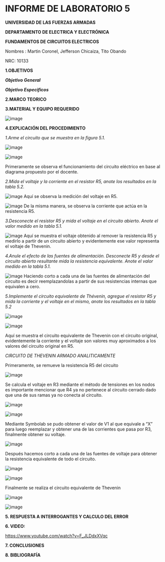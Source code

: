 # INFORME DE LABORATORIO 5

**UNIVERSIDAD DE LAS FUERZAS ARMADAS**

**DEPARTAMENTO DE ELECTRICA Y ELECTRÓNICA**

**FUNDAMENTOS DE CIRCUITOS ELECTRICOS**

Nombres : Martin Coronel, Jefferson Chicaiza, Tito Obando 

NRC: 10133

**1.OBJETIVOS**

***Objetivo General***

***Objetivo Especificos***

**2.MARCO TEORICO**

**3.MATERIAL Y EQUIPO REQUERIDO**

![image](https://user-images.githubusercontent.com/94098157/149267370-3b8cdaf7-4598-4605-8de1-b2c4551c7b79.png)

**4.EXPLICACIÓN DEL PROCEDIMIENTO**

*1.Arme el circuito que se muestra en la figura 5.1.*

![image](https://user-images.githubusercontent.com/94098157/149267912-4a9799c3-8417-44a1-b663-91c953d5b082.png)

![image](https://user-images.githubusercontent.com/94098157/149267987-8a3f50c1-b34e-43c2-b399-4ce0955e8d4b.png)

Primeramente se observa el funcionamiento del circuito eléctrico en base al diagrama propuesto por el docente. 

*2.Mida el voltaje y la corriente en el resistor R5, anote los resultados en la tabla 5.2.*

![image](https://user-images.githubusercontent.com/94098157/149268048-c9722d84-e38e-4ae9-b652-026f6281cef6.png)
Aquí se observa la medición del voltaje en R5.

![image](https://user-images.githubusercontent.com/94098157/149268119-e30f9d9f-c6ca-485d-9a2b-780e0d8bf859.png)
De la misma manera, se observa la corriente que actúa en la resistencia R5.

*3.Desconecte el resistor R5 y mida el voltaje en el circuito abierto. Anote el valor medido en la tabla 5.1.*

![image](https://user-images.githubusercontent.com/94098157/149268247-3ddd7456-733b-4965-a172-d4fd52ee301a.png)
Aquí se muestra el voltaje obtenido al remover la resistencia R5 y medirlo a partir de un circuito abierto y evidentemente ese valor representa el voltaje de Thevenin.

*4.Anule el efecto de las fuentes de alimentación. Desconecte R5 y desde el circuito abierto resultante mida la resistencia equivalente. Anote el valor medido en la tabla 5.1.*

![image](https://user-images.githubusercontent.com/94098157/149269300-369dbb81-1b64-486c-afa6-80cb679edcc1.png)
Haciendo corto a cada una de las fuentes de alimentación del circuito es decir reemplazandolas a partir de sus resistencias internas que equivalen a cero. 

*5.Implemente el circuito equivalente de Thévenin, agregue el resistor R5 y mida la corriente y el voltaje en el mismo, anote los resultados en la tabla 5.2*

![image](https://user-images.githubusercontent.com/94098157/149268939-893da561-2816-464e-ae08-f3015baa3adb.png)

![image](https://user-images.githubusercontent.com/94098157/149268954-19c46edd-bc8b-46f1-81bd-a424f01ef984.png)

Aquí se muestra el circuito equivalente de Thevenin con el circuito original, evidentemente la corriente y el voltaje son valores muy aproximados a los valores del circuito original en R5. 

*CIRCUITO DE THEVENIN ARMADO ANALITICAMENTE* 

Primeramente, se remueve la resistencia R5 del circuito  

![image](https://user-images.githubusercontent.com/94098157/149271991-6523d72b-bd0b-4d86-9443-2d9ee658ba30.png)

Se calcula el voltaje en R3 mediante el método de tensiones en los nodos es importante mencionar que R4 ya no pertenece al circuito cerrado dado que una de sus ramas ya no conecta al circuito. 

![image](https://user-images.githubusercontent.com/94098157/149274325-2eb5461f-3696-423d-a86f-1b1f80eb2b0f.png)

![image](https://user-images.githubusercontent.com/94098157/149274450-f75675ce-ecd1-4dc8-985e-7ca38295ee00.png)

Mediante Symbolab se pudo obtener el valor de V1 al que equivale a “X” para luego reemplazar y obtener una de las corrientes que pasa por R3, finalmente obtener su voltaje. 

![image](https://user-images.githubusercontent.com/94098157/149274560-6c5dbdb9-e2e9-45d4-a061-f99001f6a6ba.png)

Después hacemos corto a cada una de las fuentes de voltaje para obtener la resistencia equivalente de todo el circuito.

![image](https://user-images.githubusercontent.com/94098157/149275362-0c57ef91-1004-41c1-8781-e45112c50167.png)

![image](https://user-images.githubusercontent.com/94098157/149275923-2bf1ccaf-8803-4467-b9ee-42af33585bd6.png)

Finalmente se realiza el circuito equivalente de Thevenin 

![image](https://user-images.githubusercontent.com/94098157/149276820-6ad33190-cae0-4def-8759-9462e2a0a219.png)

![image](https://user-images.githubusercontent.com/94098157/149277338-cc30fa4c-7edf-449e-b458-61ad167be8b8.png)


**5. RESPUESTA A INTERROGANTES Y CALCULO DEL ERROR**

**6. VIDEO:**

https://www.youtube.com/watch?v=F_JLDdxXVqc

**7. CONCLUSIONES**

 
**8. BIBLIOGRAFÍA**
